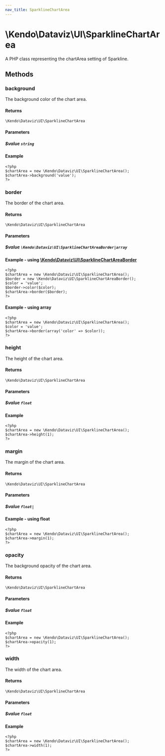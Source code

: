 ```yaml
---
nav_title: SparklineChartArea
---
```


# \Kendo\Dataviz\UI\SparklineChartArea

A PHP class representing the chartArea setting of Sparkline.


## Methods

### background
The background color of the chart area.

#### Returns
`\Kendo\Dataviz\UI\SparklineChartArea`

#### Parameters

##### $value `string`



#### Example 
    <?php
    $chartArea = new \Kendo\Dataviz\UI\SparklineChartArea();
    $chartArea->background('value');
    ?>

### border

The border of the chart area.

#### Returns
`\Kendo\Dataviz\UI\SparklineChartArea`

#### Parameters

##### $value `\Kendo\Dataviz\UI\SparklineChartAreaBorder|array`


#### Example - using [\Kendo\Dataviz\UI\SparklineChartAreaBorder](/kendo-ui/api/wrappers/php/Kendo/Dataviz/UI/SparklineChartAreaBorder)
    <?php
    $chartArea = new \Kendo\Dataviz\UI\SparklineChartArea();
    $border = new \Kendo\Dataviz\UI\SparklineChartAreaBorder();
    $color = 'value';
    $border->color($color);
    $chartArea->border($border);
    ?>

#### Example - using array

    <?php
    $chartArea = new \Kendo\Dataviz\UI\SparklineChartArea();
    $color = 'value';
    $chartArea->border(array('color' => $color));
    ?>

### height
The height of the chart area.

#### Returns
`\Kendo\Dataviz\UI\SparklineChartArea`

#### Parameters

##### $value `float`



#### Example 
    <?php
    $chartArea = new \Kendo\Dataviz\UI\SparklineChartArea();
    $chartArea->height(1);
    ?>

### margin
The margin of the chart area.

#### Returns
`\Kendo\Dataviz\UI\SparklineChartArea`

#### Parameters

##### $value `float|`



#### Example  - using float
    <?php
    $chartArea = new \Kendo\Dataviz\UI\SparklineChartArea();
    $chartArea->margin(1);
    ?>

### opacity
The background opacity of the chart area.

#### Returns
`\Kendo\Dataviz\UI\SparklineChartArea`

#### Parameters

##### $value `float`



#### Example 
    <?php
    $chartArea = new \Kendo\Dataviz\UI\SparklineChartArea();
    $chartArea->opacity(1);
    ?>

### width
The width of the chart area.

#### Returns
`\Kendo\Dataviz\UI\SparklineChartArea`

#### Parameters

##### $value `float`



#### Example 
    <?php
    $chartArea = new \Kendo\Dataviz\UI\SparklineChartArea();
    $chartArea->width(1);
    ?>

